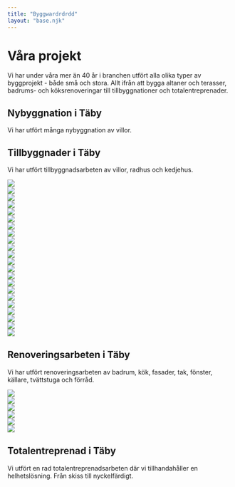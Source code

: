 ```yaml
---
title: "Byggwardrdrdd"
layout: "base.njk"
---
```


  <h1>Våra projekt</h1>
  Vi har under våra mer än 40 år i branchen utfört alla olika typer av
  byggprojekt - både små och stora. Allt ifrån att bygga altaner och terasser, badrums- och köksrenoveringar till tillbyggnationer och totalentreprenader.

  <h2>Nybyggnation i Täby</h2>
  <p>Vi har utfört många nybyggnation av villor.</p>
  <h2>Tillbyggnader i Täby</h2>
  <p>Vi har utfört tillbyggnadsarbeten av villor, radhus och kedjehus.</p>
  <div class="gallery">
  <div class="gallery-wrapper">
  <div class="gallery-item"><img src="/images/gallery/11.png"></div>
  <div class="gallery-item"><img src="/images/gallery/12.png"></div>
  <div class="gallery-item"><img src="/images/gallery/13.png"></div>
  <div class="gallery-item"><img src="/images/gallery/14.png"></div>
  <div class="gallery-item"><img src="/images/gallery/15.png"></div>
  <div class="gallery-item"><img src="/images/gallery/21.png"></div>
  <div class="gallery-item"><img src="/images/gallery/31.png"></div>
  <div class="gallery-item"><img src="/images/gallery/41.png"></div>
  <div class="gallery-item"><img src="/images/gallery/42.png"></div>
  <div class="gallery-item"><img src="/images/gallery/43.png"></div>
  <div class="gallery-item"><img src="/images/gallery/44.png"></div>
  <div class="gallery-item"><img src="/images/gallery/45.png"></div>
  <div class="gallery-item"><img src="/images/gallery/51.png"></div>
  <div class="gallery-item"><img src="/images/gallery/52.png"></div>
  <div class="gallery-item"><img src="/images/gallery/61.png"></div>
  <div class="gallery-item"><img src="/images/gallery/62.png"></div>
  <div class="gallery-item"><img src="/images/gallery/63.png"></div>
  <div class="gallery-item"><img src="/images/gallery/64.png"></div>
  <div class="gallery-item"><img src="/images/gallery/71.png"></div>
  <div class="gallery-item"><img src="/images/gallery/72.png"></div>
  <div class="gallery-item"><img src="/images/gallery/73.png"></div>
  <div class="gallery-item"><img src="/images/gallery/74.png"></div>
  </div>
  </div>
  <h2>Renoveringsarbeten i Täby</h2>
  <p>
    Vi har utfört renoveringsarbeten av badrum, kök, fasader, tak, fönster,
    källare, tvättstuga och förråd.
  </p>
  <div class="gallery">
  <div class="gallery-wrapper">
  <div class="gallery-item"><img src="/images/gallery/81.png"></div>
  <div class="gallery-item"><img src="/images/gallery/82.png"></div>
  <div class="gallery-item"><img src="/images/gallery/83.png"></div>
  <div class="gallery-item"><img src="/images/gallery/84.png"></div>
  <div class="gallery-item"><img src="/images/gallery/85.png"></div>
  <div class="gallery-item"><img src="/images/gallery/86.png"></div>
  </div>
  </div>
  <h2>Totalentreprenad i Täby</h2>
  <p>
    Vi utfört en rad totalentreprenadsarbeten där vi tillhandahåller en
    helhetslösning. Från skiss till nyckelfärdigt.
  </p>
